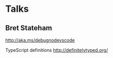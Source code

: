 # Talks

## Bret Stateham

http://aka.ms/debugnodevscode

TypeScript definitions http://definitelytyped.org/

